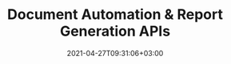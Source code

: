 ---
############################# Static ############################
layout: "product"
date: 2021-04-27T09:31:06+03:00
draft: false

############################# Head ############################
head_title: ".NET and Java Library for Documents Assembly, Automation & Reports Generation"
head_description: "Document Assembly APIs native to C# .NET & Java. Generate reports & custom formatted documents by fetching data from DB, XML, JSON or other formats."

############################# Header ############################
title: "Document Automation & Report Generation APIs"
description: "Create customizable templates & assemble with dynamically fetched data to generate reports in .NET & Java applications."

############################# APIs ###############################
apis:
  enable: true

  api:
    # api loop
    - title: "GroupDocs.Assembly High Code APIs Include"
      
      api_product:
        # api_product loop
        - link: "https://products.groupdocs.com/assembly/net/"
          img_alt: "GroupDocs.Assembly for .NET"
          image: "https://www.groupdocs.cloud/templates/groupdocs/images/product-logos/groupdocs-assembly-net.png"
          product: "GroupDocs.Assembly for"
          platform: ".NET"
          content: "Native .NET APIs for Windows Forms, ASP.NET, WPF, WCF & other .NET applications."

        # api_product loop
        - link: "https://products.groupdocs.com/assembly/java/"
          img_alt: "GroupDocs.Assembly for Java"
          image: "https://www.groupdocs.cloud/templates/groupdocs/images/product-logos/groupdocs-assembly-java.png"
          product: "GroupDocs.Assembly for"
          platform: "Java"
          content: "Native Java APIs for the Desktop, Web & other Java SE or EE based applications."

############################# Back to top ###############################
back_to_top:
  enable: true
---